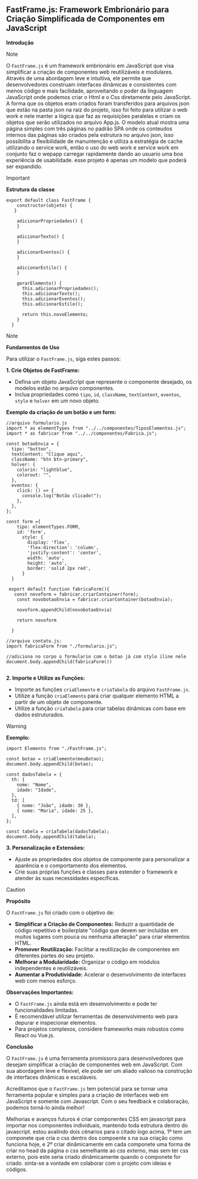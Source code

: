 
## FastFrame.js: Framework Embrionário para Criação Simplificada de Componentes em JavaScript

**Introdução**
> [!NOTE]
> O `FastFrame.js` é um framework embrionário em JavaScript que visa simplificar a criação de componentes web reutilizáveis e modulares. Através de uma abordagem leve e intuitiva, ele permite que desenvolvedores construam  interfaces dinâmicas e consistentes com menos código e mais facilidade, aproveitando o poder da linguagem JavaScript onde podemos criar o Html e o Css diretamente pelo JavaScript.
> A forma que os objetos eram criados foram transferidos para arquivos json que estão na pasta json na raiz do projeto, isso foi feito para utilizar o web work e nele manter a lógica que faz as requisições paralelas e criam os objetos que serão utilizados no arquivo App.js.
> O modelo atual mostra uma página simples com três páginas no padrão SPA onde os conteudos internos das páginas são criados pela estrutura no arquivo json, isso possibilita a flexibilidade de manuntenção e utiliza a estratégia de cache utilizando o service work, então o uso do web work e service work em conjunto faz o wepapp carregar rapidamente dando ao usuario uma boa experiência de usabilidade.
> esse projeto é apenas um modelo que poderá ser expandido.



> [!IMPORTANT]
> **Estrutura da classe**
> ```
> export default class FastFrame {
>     constructor(objeto) {
>    }
>   
>     adicionarPropriedades() {
>     }
>   
>     adicionarTexto() {
>     }
>   
>     adicionarEventos() {
>     }
>   
>     adicionarEstilo() {
>     }
>   
>     gerarElemento() {
>       this.adicionarPropriedades();
>       this.adicionarTexto();
>       this.adicionarEventos();
>       this.adicionarEstilo();
>   
>       return this.novoElemento;
>     }
>   }
> ```  


> [!NOTE]
> **Fundamentos de Uso**
> 
> Para utilizar o `FastFrame.js`, siga estes passos:
> 
> **1. Crie Objetos de FastFrame:**
> 
> -   Defina um objeto JavaScript que represente o componente desejado, os modelos estão no arquivo componentes.
> -   Inclua propriedades como `tipo`, `id`, `className`, `textContent`, `eventos`, `style` e `holver` em um novo objeto.
> 
> **Exemplo da criação de um botão e um form:**
> 
> 
> ```
> //arquivo formulario.js 
> import * as elementTypes from "../../componentes/TiposElementos.js";
> import * as fabricar from "../../componentes/Fabrica.js";
> 
> const botaoEnvia = {
>   tipo: "button",
>   textContent: "Clique aqui",
>   className: "btn btn-primary",
>   holver: {
>     colorin: "lightblue",
>     colorout: "",
>   },
>   eventos: {
>     click: () => {
>       console.log("Botão clicado!");
>     },
>   },
> };
> 
> const form ={
>     tipo: elementTypes.FORM,
>     id: 'form',
>       style: {
>         display: 'flex',
>         'flex-direction': 'column',
>         'justify-content': 'center',
>         width: 'auto',
>         height: 'auto',
>         border: 'solid 2px red',
>       }
>   }
> 
>  export default function fabricaForm(){
>    const novoform = fabricar.criarContainer(form);
>     const novobotaoEnvia = fabricar.criarContainer(botaoEnvia);
>    
>     novoform.appendChild(novobotaoEnvia)
>     
>     return novoform
>     
>   }
> ```
> 
> 
> ```
> //arquivo contato.js:
> import fabricaForm from "./formulario.js";
> 
> //adiciona no corpo o formulario com o botao já com stylo iline nele
> document.body.appendChild(fabricaForm())
> 
> 
> ```
> 
> 
> **2. Importe e Utilize as Funções:**
> 
> -   Importe as funções `criaElemento` e `criaTabela` do arquivo `FastFrame.js`.
> -   Utilize a função `criaElemento` para criar qualquer elemento HTML a partir de um objeto de componente.
> -   Utilize a função `criaTabela` para criar tabelas dinâmicas com base em dados estruturados.
> 

> [!Warning]
> **Exemplo:**
> 
> ```
> import Elemento from "./FastFrame.js";
> 
> const botao = criaElemento(meuBotao);
> document.body.appendChild(botao);
> 
> const dadosTabela = {
>   th: {
>     nome: "Nome",
>     idade: "Idade",
>   },
>   td: [
>     { nome: "João", idade: 30 },
>     { nome: "Maria", idade: 25 },
>   ],
> };
> 
> const tabela = criaTabela(dadosTabela);
> document.body.appendChild(tabela);
> 
> ```
> 
> **3. Personalização e Extensões:**
> 
> -   Ajuste as propriedades dos objetos de componente para personalizar a aparência e o comportamento dos elementos.
> -   Crie suas próprias funções e classes para estender o framework e atender às suas necessidades específicas.

> [!Caution]
> **Propósito**
> 
> O `FastFrame.js` foi criado com o objetivo de:
> 
> -   **Simplificar a Criação de Componentes:** Reduzir a quantidade de código repetitivo e boilerplate "código que devem ser incluídas em muitos lugares com pouca ou nenhuma alteração" para criar elementos HTML.
> -   **Promover Reutilização:** Facilitar a reutilização de componentes em diferentes partes do seu projeto.
> -   **Melhorar a Modularidade:** Organizar o código em módulos independentes e reutilizáveis.
> -   **Aumentar a Produtividade:** Acelerar o desenvolvimento de interfaces web com menos esforço.
> 
> **Observações Importantes:**
> 
> -   O `FastFrame.js` ainda está em desenvolvimento e pode ter funcionalidades limitadas.
> -   É recomendável utilizar ferramentas de desenvolvimento web para depurar e inspecionar elementos.
> -   Para projetos complexos, considere frameworks mais robustos como React ou Vue.js.
> 
> **Conclusão**
> 
> O `FastFrame.js` é uma ferramenta promissora para desenvolvedores que desejam simplificar a criação de componentes web em JavaScript. Com sua abordagem leve e flexível, ele pode ser um aliado valioso na construção de interfaces dinâmicas e escaláveis.
> 
> 
> Acreditamos que o `FastFrame.js` tem potencial para se tornar uma ferramenta popular e simples para a criação de interfaces web em JavaScript e somente com Javascript. Com o seu feedback e colaboração, podemos torná-lo ainda melhor!
> 
> 
> Melhorias e avanços futuros é criar componentes CSS em javascript para importar nos componentes individuais, mantendo toda estrutura dentro do javascript.
> estou avalindo dois cénarios para o citado logo acima, 1º tem um componete que cria o css dentro dos compoente s na sua criação como funciona hoje, e 2º criar dinâmicamente em cada componete uma forma de criar no head da página o css semelhante ao css externo, mas sem ter css externo, pois este seria criado dinâmicamente quando o componete for criado.
> sinta-se a vontade em colaborar com o projeto com ideias e códigos.